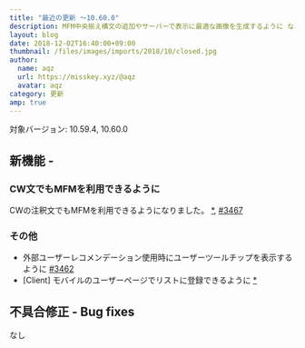 ```yaml
---
title: "最近の更新 ～10.60.0"
description: MFM中央揃え構文の追加やサーバーで表示に最適な画像を生成するように など
layout: blog
date: 2018-12-02T16:40:00+09:00
thumbnail: /files/images/imports/2018/10/closed.jpg
author:
  name: aqz
  url: https://misskey.xyz/@aqz
  avatar: aqz
category: 更新
amp: true
---
```

対象バージョン: 10.59.4, 10.60.0

## 新機能 -

### CW文でもMFMを利用できるように
CWの注釈文でもMFMを利用できるようになりました。 [*](https://github.com/syuilo/misskey/commit/864b6ad1bd59d86364b9f108bd875d17ffd1e2d9), [#3467](https://github.com/syuilo/misskey/pull/3467)

### その他
- 外部ユーザーレコメンデーション使用時にユーザーツールチップを表示するように [#3462](https://github.com/syuilo/misskey/pull/3462)
- [Client] モバイルのユーザーページでリストに登録できるように [*](https://github.com/syuilo/misskey/commit/bb14895fd8249247be0d89fe053b62be2dfdeabf)

## 不具合修正 - Bug fixes
なし